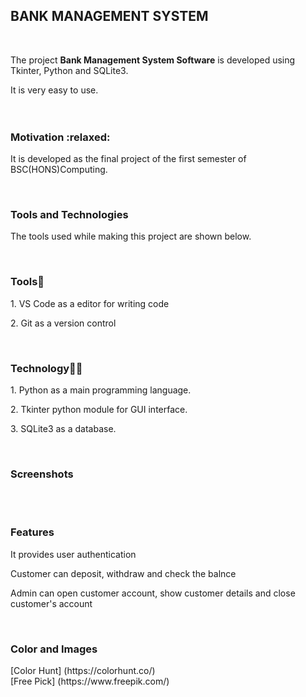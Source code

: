 <h2>BANK MANAGEMENT SYSTEM </h2><br>
<p>The project <strong>Bank Management System Software</strong> is developed using Tkinter, Python and SQLite3.</p>
It is very easy to use.
<br>
<br>
<br>
<h3>Motivation :relaxed: </h3>
<p>It is developed as the final project of the first semester of BSC(HONS)Computing.</p>
<br>

<h3>Tools and Technologies</h3>
<p>The tools used while making this project are shown below.</p>

<br>
<h3>Tools🧰</h3>
<p>1. VS Code as a editor for writing code</p>
<p>2. Git as a version control</p>
<br>
 
<h3>Technology🧑‍💻</h3>
<p>1. Python as a main programming language.</p>
<p>2. Tkinter python module for GUI interface.</p>
<p>3. SQLite3 as a database.</p>
 <br>
  
 <h3>Screenshots</h3>
 <br>
 <br>

 <h3>Features</h3>
 <p>It provides user authentication</p>
 <p>Customer can deposit, withdraw and check the balnce</p>
 <p>Admin can open customer account, show customer details and close customer's account</p>
 <br>
 
 <h3>Color and Images</h3>
[Color Hunt] (https://colorhunt.co/)<br>
[Free Pick] (https://www.freepik.com/)

